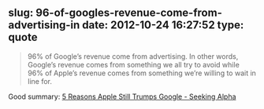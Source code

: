 slug: 96-of-googles-revenue-come-from-advertising-in
date: 2012-10-24 16:27:52
type: quote
---

> 96% of Google’s revenue come from advertising. In other words, Google’s revenue comes from something we all try to avoid while 96% of Apple’s revenue comes from something we’re willing to wait in line for.

Good summary: [5 Reasons Apple Still Trumps Google - Seeking Alpha](http://seekingalpha.com/article/933811-5-reasons-apple-still-trumps-google?source=feed)
